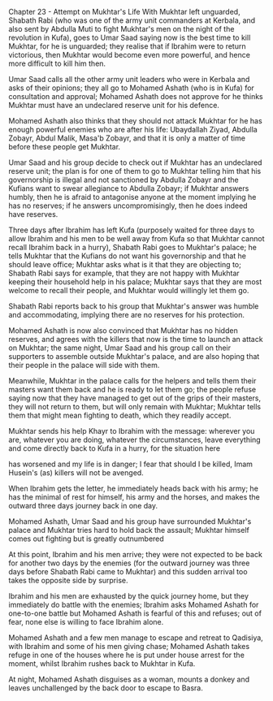 


Chapter 23 - Attempt on Mukhtar's Life
With Mukhtar left unguarded, Shabath Rabi (who was one of the army unit
commanders at Kerbala, and also sent by Abdulla Muti to fight Mukhtar's
men on the night of the revolution in Kufa), goes to Umar Saad saying
now is the best time to kill Mukhtar, for he is unguarded; they realise
that if Ibrahim were to return victorious, then Mukhtar would become
even more powerful, and hence more difficult to kill him then.

Umar Saad calls all the other army unit leaders who were in Kerbala and
asks of their opinions; they all go to Mohamed Ashath (who is in Kufa)
for consultation and approval; Mohamed Ashath does not approve for he
thinks Mukhtar must have an undeclared reserve unit for his defence.

Mohamed Ashath also thinks that they should not attack Mukhtar for he
has enough powerful enemies who are after his life: Ubaydallah Ziyad,
Abdulla Zobayr, Abdul Malik, Masa'b Zobayr, and that it is only a matter
of time before these people get Mukhtar.

Umar Saad and his group decide to check out if Mukhtar has an undeclared
reserve unit; the plan is for one of them to go to Mukhtar telling him
that his governorship is illegal and not sanctioned by Abdulla Zobayr
and the Kufians want to swear allegiance to Abdulla Zobayr; if Mukhtar
answers humbly, then he is afraid to antagonise anyone at the moment
implying he has no reserves; if he answers uncompromisingly, then he
does indeed have reserves.

Three days after Ibrahim has left Kufa (purposely waited for three days
to allow Ibrahim and his men to be well away from Kufa so that Mukhtar
cannot recall Ibrahim back in a hurry), Shabath Rabi goes to Mukhtar's
palace; he tells Mukhtar that the Kufians do not want his governorship
and that he should leave office; Mukhtar asks what is it that they are
objecting to; Shabath Rabi says for example, that they are not happy
with Mukhtar keeping their household help in his palace; Mukhtar says
that they are most welcome to recall their people, and Mukhtar would
willingly let them go.

Shabath Rabi reports back to his group that Mukhtar's answer was humble
and accommodating, implying there are no reserves for his protection.

Mohamed Ashath is now also convinced that Mukhtar has no hidden
reserves, and agrees with the killers that now is the time to launch an
attack on Mukhtar; the same night, Umar Saad and his group call on their
supporters to assemble outside Mukhtar's palace, and are also hoping
that their people in the palace will side with them.

Meanwhile, Mukhtar in the palace calls for the helpers and tells them
their masters want them back and he is ready to let them go; the people
refuse saying now that they have managed to get out of the grips of
their masters, they will not return to them, but will only remain with
Mukhtar; Mukhtar tells them that might mean fighting to death, which
they readily accept.

Mukhtar sends his help Khayr to Ibrahim with the message: wherever you
are, whatever you are doing, whatever the circumstances, leave
everything and come directly back to Kufa in a hurry, for the situation
here

has worsened and my life is in danger; I fear that should I be killed,
Imam Husein's (as) killers will not be avenged.

When Ibrahim gets the letter, he immediately heads back with his army;
he has the minimal of rest for himself, his army and the horses, and
makes the outward three days journey back in one day.

Mohamed Ashath, Umar Saad and his group have surrounded Mukhtar's palace
and Mukhtar tries hard to hold back the assault; Mukhtar himself comes
out fighting but is greatly outnumbered

At this point, Ibrahim and his men arrive; they were not expected to be
back for another two days by the enemies (for the outward journey was
three days before Shabath Rabi came to Mukhtar) and this sudden arrival
too takes the opposite side by surprise.

Ibrahim and his men are exhausted by the quick journey home, but they
immediately do battle with the enemies; Ibrahim asks Mohamed Ashath for
one-to-one battle but Mohamed Ashath is fearful of this and refuses; out
of fear, none else is willing to face Ibrahim alone.

Mohamed Ashath and a few men manage to escape and retreat to Qadisiya,
with Ibrahim and some of his men giving chase; Mohamed Ashath takes
refuge in one of the houses where he is put under house arrest for the
moment, whilst Ibrahim rushes back to Mukhtar in Kufa.

At night, Mohamed Ashath disguises as a woman, mounts a donkey and
leaves unchallenged by the back door to escape to Basra.


